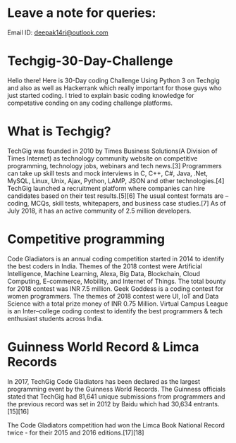 # Leave a note for queries:
 Email ID: deepak14ri@outlook.com

# Techgig-30-Day-Challenge
Hello there! Here is 30-Day  coding Challenge Using Python 3 on Techgig and also as well as Hackerrank which really important for those guys who just started coding. I tried to explain basic coding knowledge for competative conding on any coding challenge platforms.


# What is Techgig?

TechGig was founded in 2010 by Times Business Solutions(A Division of Times Internet) as technology community website on competitive programming, technology jobs, webinars and tech news.[3] Programmers can take up skill tests and mock interviews in C, C++, C#, Java, .Net, MySQL, Linux, Unix, Ajax, Python, LAMP, JSON and other technologies.[4] TechGig launched a recruitment platform where companies can hire candidates based on their test results.[5][6] The usual contest formats are – coding, MCQs, skill tests, whitepapers, and business case studies.[7] As of July 2018, it has an active community of 2.5 million developers.

# Competitive programming

   Code Gladiators is an annual coding competition started in 2014 to identify the best coders in India. Themes of the 2018 contest were Artificial Intelligence, Machine Learning, Alexa, Big Data, Blockchain, Cloud Computing, E-commerce, Mobility, and Internet of Things. The total bounty for 2018 contest was INR 7.5 million.
    Geek Goddess is a coding contest for women programmers. The themes of 2018 contest were UI, IoT and Data Science with a total prize money of INR 0.75 Million.
    Virtual Campus League is an Inter–college coding contest to identify the best programmers & tech enthusiast students across India.

# Guinness World Record & Limca Records

In 2017, TechGig Code Gladiators has been declared as the largest programming event by the Guinness World Records. The Guinness officials stated that TechGig had 81,641 unique submissions from programmers and the previous record was set in 2012 by Baidu which had 30,634 entrants.[15][16]

The Code Gladiators competition had won the Limca Book National Record twice - for their 2015 and 2016 editions.[17][18] 
